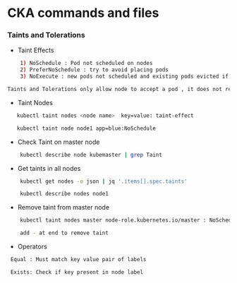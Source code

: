 # CKA commands and files



### Taints and Tolerations

- Taint Effects

```sh
    1) NoSchedule : Pod not scheduled on nodes
    2) PreferNoSchedule : try to avoid placing pods
    3) NoExecute : new pods not scheduled and existing pods evicted if do not tolerate taint

Taints and Tolerations only allow node to accept a pod , it does not restrict which node the pod will be scheduled in
```
 - Taint Nodes

 ```sh
    kubectl taint nodes <node name>  key=value: taint-effect

    kubectl taint node node1 app=blue:NoSchedule
```

- Check Taint on master node

```sh
    kubectl describe node kubemaster | grep Taint
```

- Get taints in all nodes

```sh
    kubectl get nodes -o json | jq '.items[].spec.taints'

    kubectl describe nodes node1
```

- Remove taint from master node

```sh
    kubectl taint nodes master node-role.kubernetes.io/master : NoSchedule-

    add - at end to remove taint
```

- Operators

```sh
 Equal : Must match key value pair of labels

 Exists: Check if key present in node label
```